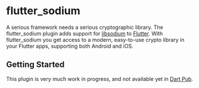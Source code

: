 # flutter_sodium

A serious framework needs a serious cryptographic library. The flutter_sodium plugin adds support for [libsodium](https://download.libsodium.org/doc/) to [Flutter](https://flutter.io). With flutter_sodium you get access to a modern, easy-to-use crypto library in your Flutter apps, supporting both Android and iOS.

## Getting Started

This plugin is very much work in progress, and not available yet in [Dart Pub](https://pub.dartlang.org/).